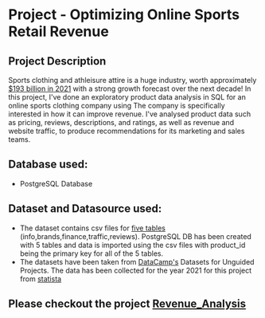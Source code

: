 # Project - Optimizing Online Sports Retail Revenue
## Project Description
Sports clothing and athleisure attire is a huge industry, worth approximately [$193 billion in 2021](https://www.statista.com/statistics/254489/total-revenue-of-the-global-sports-apparel-market/) with a strong growth forecast over the next decade!
In this project, I've done an exploratory product data analysis in SQL for an online sports clothing company using 
The company is specifically interested in how it can improve revenue. 
I've analysed product data such as pricing, reviews, descriptions, and ratings, as well as revenue and website traffic, to
produce recommendations for its marketing and sales teams.
## Database used:
- PostgreSQL Database 
## Dataset and Datasource used:
- The dataset contains csv files for [five tables](https://github.com/Sujataba/SQLProject-ProductAndRevenueAnalysis/tree/ProjectPortfolio/datasets) (info,brands,finance,traffic,reviews). PostgreSQL DB has been created with 5 tables and data is imported using the csv files with product_id being the primary key for all of the 5 tables.
- The datasets have been taken from [DataCamp's](https://www.datacamp.com/) Datasets for Unguided Projects. The data has been collected for the year 2021 for this project from [statista](https://www.statista.com/statistics/254489/total-revenue-of-the-global-sports-apparel-market/)
## Please checkout the project [Revenue_Analysis](https://github.com/Sujataba/SQLProject-ProductAndRevenueAnalysis/blob/ProjectPortfolio/Revenue_Analysis.ipynb)
